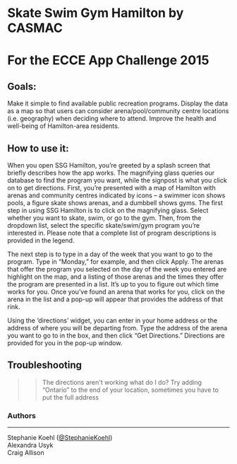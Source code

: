 Skate Swim Gym Hamilton by CASMAC
==================
For the ECCE App Challenge 2015
==================



## Goals:
Make it simple to find available public recreation programs.
Display the data as a map so that users can consider arena/pool/community centre locations (i.e. geography) when deciding where to attend.
Improve the health and well-being of Hamilton-area residents.

## How to use it:
When you open SSG Hamilton, you’re greeted by a splash screen that briefly describes how the app works. The magnifying glass queries our database to find the program you want, while the signpost is what you click on to get directions. First, you’re presented with a map of Hamilton with arenas and community centres indicated by icons – a swimmer icon shows pools, a figure skate shows arenas, and a dumbbell shows gyms. The first step in using SSG Hamilton is to click on the magnifying glass. Select whether you want to skate, swim, or go to the gym. Then, from the dropdown list, select the specific skate/swim/gym program you’re interested in. Please note that a complete list of program descriptions is provided in the legend. 

The next step is to type in a day of the week that you want to go to the program. Type in “Monday,” for example, and then click Apply. The arenas that offer the program you selected on the day of the week you entered are highlight on the map, and a listing of those arenas and the times they offer the program are presented in a list. It’s up to you to figure out which time works for you. Once you’ve found an arena that works for you, click on the arena in the list and a pop-up will appear that provides the address of that rink. 

Using the ‘directions’ widget, you can enter in your home address or the address of where you will be departing from. Type the address of the arena you want to go to in the box, and then click “Get Directions.” Directions are provided for you in the pop-up window. 

## Troubleshooting
>> The directions aren't working what do I do?
Try adding “Ontario” to the end of your location, sometimes you have to put the full address

### Authors
---
Stephanie Koehl ([@StephanieKoehl](https://github.com/StephanieKoehl)) <br />
Alexandra Usyk <br />
Craig Allison <br />
